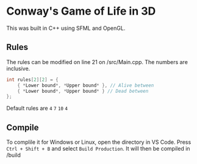 # Conway's Game of Life in 3D

This was built in C++ using SFML and OpenGL.

## Rules

The rules can be modified on line 21 on /src/Main.cpp. The numbers are inclusive.
```cpp
int rules[2][2] = {
	{ *Lower bound*, *Upper bound* }, // Alive between
	{ *Lower bound*, *Upper bound* } // Dead between
};
```

Default rules are `4` `7` `10` `4`

## Compile

To complile it for Windows or Linux, open the directory in VS Code. Press `Ctrl + Shift + B` and select `Build Production`. It will then be compiled in /build
